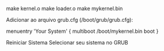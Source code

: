 make kernel.o
make loader.o
make mykernel.bin

Adicionar ao arquivo grub.cfg (/boot/grub/grub.cfg):

menuentry 'Your System' {
        multiboot /boot/mykernel.bin
        boot
}

Reiniciar Sistema
Selecionar seu sistema no GRUB